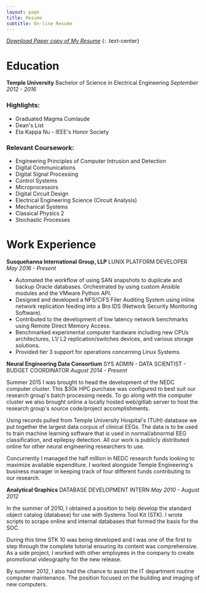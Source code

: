 ```yaml
---
layout: page
title: Resume
subtitle: On-line Resume
---
```

[*Download Paper copy of My Resume*](
http://files.tdevin.com/resume/trejo_devin_resume.pdf)
{: .text-center}

# <span class="fa fa-graduation-cap"></span>  Education
**Temple University**
Bachelor of Science in Electrical Engineering
*September 2012 - 2016*

### Highlights:

- Graduated Magma Cumlaude
- Dean's List
- Eta Kappa Nu - IEEE's Honor Society

### Relevant Coursework:

- Engineering Principles of Computer Intrusion and Detection
- Digital Communications
- Digital Signal Processing
- Control Systems
- Microprocessors
- Digital Circuit Design
- Electrical Engineering Science (Circuit Analysis)
- Mechanical Systems
- Classical Physics 2
- Stochastic Processes

# <span class="fa fa-briefcase"></span> Work Experience
**Susquehanna International Group, LLP**
LUNIX PLATFORM DEVELOPER
*May 2016 - Present*
- Automated the workflow of using SAN snapshots to duplicate and backup Oracle
  databases. Orchestrated by using custom Ansible modules and the VMware Python
  API.
- Designed and developed a NFS/CIFS Filer Auditing System using inline network
  replication feeding into a Bro IDS (Network Security Monitoring Software).
- Contributed to the development of low latency network benchmarks using Remote
  Direct Memory Access.
- Benchmarked experimental computer hardware including new CPUs architectures,
  L1/ L2 replication/switches devices, and various storage solutions.
- Provided tier 3 support for operations concerning Linux Systems.

**Neural Engineering Data Consortium**
SYS ADMIN - DATA SCIENTIST - BUDGET COORDINATOR
*August 2014 - Present*

Summer 2015 I was brought to head the development of the NEDC computer
cluster. This $30k HPC purchase was configured to best suit our research
group's batch processing needs. To go along with the computer cluster we
also brought online a locally hosted web/gitlab server to host the research
group's source code/project accomplishments.

Using records pulled from Temple University Hospital's (TUH) database we
put together the largest data corpus of clinical EEGs. The data is to be
used to train machine learning software that is used in normal/abnormal
EEG classification, and epilepsy detection. All our work is publicly
distributed online for other neural engineering researchers to use.

Concurrently I managed the half million in NEDC research funds looking to
maximize available expenditure. I worked alongside Temple Engineering's
business manager in keeping track of four different funds contributing
to our research.

**Analytical Graphics**
DATABASE DEVELOPMENT INTERN
*May 2010 - August 2012*

In the summer of 2010, I obtained a position to help develop the standard
object catalog (database) for use with Systems Tool Kit (STK). I wrote
scripts to scrape online and internal databases that formed the basis for
the SOC.

During this time STK 10 was being developed and I was one of the first to
step through the complete tutorial ensuring its content was comprehensive.
As a side project, I worked with other employees in the company to create
promotional videography for the new release.

By summer 2012, I also had the chance to assist the IT department routine
computer maintenance. The position focused on the building and imaging of
new computers.
